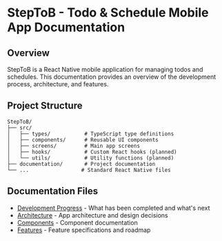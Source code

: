 # StepToB - Todo & Schedule Mobile App Documentation

## Overview
StepToB is a React Native mobile application for managing todos and schedules. This documentation provides an overview of the development process, architecture, and features.

## Project Structure
```
StepToB/
├── src/
│   ├── types/           # TypeScript type definitions
│   ├── components/      # Reusable UI components
│   ├── screens/         # Main app screens
│   ├── hooks/           # Custom React hooks (planned)
│   └── utils/           # Utility functions (planned)
├── documentation/       # Project documentation
└── ...                 # Standard React Native files
```

## Documentation Files
- [Development Progress](./development-progress.md) - What has been completed and what's next
- [Architecture](./architecture.md) - App architecture and design decisions
- [Components](./components.md) - Component documentation
- [Features](./features.md) - Feature specifications and roadmap